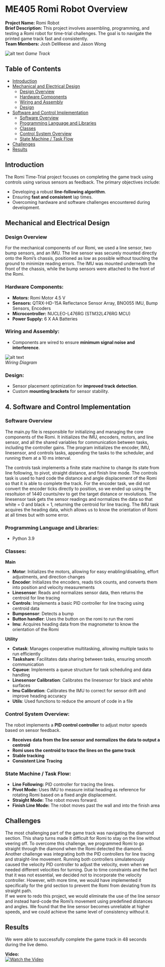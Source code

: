 # ME405 Romi Robot Overview

**Project Name:** Romi Robot  
**Brief Description:** This project involves assembling, programming, and testing a Romi robot for time-trial challenges. The goal is to navigate the printed game track fast and consistently.  
**Team Members:** Josh DeWeese and Jason Wong

![alt text](https://github.com/jwong32528/me405-romi-mecha21/blob/pictures/gametrack.png)
*Game Track*

## Table of Contents
- [Introduction](#introduction)
- [Mechanical and Electrical Design](#mechanical-and-electrical-design)
  - [Design Overview](#design-overview)
  - [Hardware Components](#hardware-components)
  - [Wiring and Assembly](#wiring-and-assembly)
  - [Design](#design)
- [Software and Control Implementation](#software-and-control-implementation)
  - [Software Overview](#software-overview)
  - [Programming Language and Libraries](#programming-language-and-libraries)
  - [Classes](#classes)
  - [Control System Overview](#control-system-overview)
  - [State Machine / Task Flow](#state-machine--task-flow)
- [Challenges](#challenges)
- [Results](#results)



## Introduction
The Romi Time-Trial project focuses on completing the game track using controls using various sensors as feedback. The primary objectives include:
- Developing a robust **line-following algorithm**.
- Ensuring **fast and consistent** lap times.
- Overcoming hardware and software challenges encountered during development.

## Mechanical and Electrical Design

### Design Overview
For the mechanical components of our Romi, we used a line sensor, two bump sensors, and an IMU. The line sensor was securely mounted directly onto the Romi’s chassis, positioned as low as possible without touching the ground to minimize reading errors. The IMU was mounted underneath the front of the chassis, while the bump sensors were attached to the front of the Romi.

### **Hardware Components:**
- **Motors:** Romi Motor 4.5 V
- **Sensors:** QTRX-HD-15A Reflectance Sensor Array, BNO055 IMU, Bump Sensors, Encoders
- **Microcontroller:** NUCLEO-L476RG (STM32L476RG MCU)
- **Power Supply:** 6 X AA Batteries

### **Wiring and Assembly:**
- Components are wired to ensure **minimum signal noise and interference**.

![alt text](https://github.com/jwong32528/me405-romi-mecha21/blob/pictures/wiring_diagram.png)  
*Wiring Diagram*

### **Design:**
- Sensor placement optimization for **improved track detection**.
- Custom **mounting brackets** for sensor stability.


## 4. Software and Control Implementation

### Software Overview

The main.py file is responsible for initializing and managing the core components of the Romi. It initializes the IMU, encoders, motors, and line sensor, and all the shared variables for communication between tasks, including the controller gains. The program initializes the encoder, IMU, linesensor, and controls tasks, appending the tasks to the scheduler, and running them at a 10 ms interval. 

The controls task implements a finite state machine to change its state from line following, to pivot, straight distance, and finish line mode. The controls task is used to hard code the distance and angle displacement of the Romi so that it is able to complete the track.  For the encoder task, we did not convert the encoder ticks directly to position, so we ended up using the resoltuion of 1440 counts/rev to get the target distance or revolutions. The linesensor task gets the sensor readings and normalizes the data so that white = 0 and black = 1, returning the centroid for line tracing. The IMU task acquires the heading data, which allows us to know the orientation of Romi at all times but with some error.



### **Programming Language and Libraries:**
- Python 3.9

### **Classes:**
**Main**
- **Motor**: Initializes the motors, allowing for easy enabling/disabling, effort adjustments, and direction changes
- **Encoder**: Initializes the encoders, reads tick counts, and converts them into position and velocity measurements
- **Linesensor**: Reads and normalizes sensor data, then returns the centroid for line tracing
- **Controls**: Implements a basic PID controller for line tracing using centroid data
- **Bumpsensor**: Detects a bump
- **Button handler**: Uses the button on the romi to run the romi
- **Imu**: Acquires heading data from the magnometer to know the orientation of the Romi

**Utility**
- **Cotask**: Manages cooperative multitasking, allowing multiple tasks to run efficiently
- **Taskshare**: Facilitates data sharing between tasks, ensuring smooth communication
- **Cqueue**: Implements a queue structure for task scheduling and data handling
- **Linesensor Calibration**: Calibrates the linesensor for black and white surfaces
- **Imu Calibration**: Calibrates the IMU to correct for sensor drift and improve heading accuracy
- **Utils**: Used functions to reduce the amount of code in a file

### **Control System Overview:**
The robot implements a **PID control controller** to adjust motor speeds based on sensor feedback. 
- **Receives data from the line sensor and normalizes the data to output a centroid**
- **Romi uses the centroid to trace the lines on the game track**
- **Stable tracking**
- **Consistent Line Tracing**

### **State Machine / Task Flow:**
- **Line Following:** PID controller for tracing the lines.
- **Pivot Mode:** Uses IMU to measure initial heading as reference for rotating Romi based on a fixed angle displacement.
- **Straight Mode:** The robot moves forward.
- **Finish Line Mode:** The robot moves past the wall and into the finish area



## Challenges
The most challenging part of the game track was navigating the diamond section. This sharp turns made it difficult for Romi to stay on the line without veering off. To overcome this challenge, we programmed Romi to go straight through the diamond when the Romi detected the diamond.   
Another challenge was integrating both the PID controllers for line tracing and straight-line movement. Running both controllers simulatenously caused the velocity PID controller to adjust the velocity, even when we needed different velocities for turning. Due to time constraints and the fact that it was not essential, we decided not to incorporate the velocity controller. However, with more time, we would have implemented it specifically for the grid section to prevent the Romi from deviating from its straight path.  
If we were to redo this project, we would eliminate the use of the line sensor and instead hard-code the Romi’s movement using predefined distances and angles. We found that the line sensor becomes unreliable at higher speeds, and we could achieve the same level of consistency without it.

## Results
We were able to successfully complete the game track in 48 seconds during the live demo. 


**Video:**  
[![Watch the Video](https://img.youtube.com/vi/Uyyd9d3AcY4/0.jpg)](https://youtu.be/Uyyd9d3AcY4)














